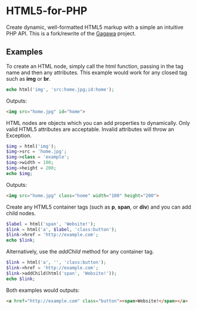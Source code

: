 HTML5-for-PHP
=============

Create dynamic, well-formatted HTML5 markup with a simple an intuitive PHP API. This is a fork/rewrite of the [Gagawa](https://code.google.com/p/gagawa/) project. 

Examples
----------

To create an HTML node, simply call the html function, passing in the tag name and then any attributes. This example would work for any closed tag such as **img** or **br**.

```php
echo html('img', 'src:home.jpg;id:home');
```

Outputs:

```html
<img src="home.jpg" id="home">
```

HTML nodes are objects which you can add properties to dynamically. Only valid HTML5 attributes are acceptable. Invalid attributes will throw an Exception.


```php
$img = html('img');
$img->src = 'home.jpg';
$img->class = 'example';
$img->width = 100;
$img->height = 200;
echo $img;
```

Outputs:

```html
<img src="home.jpg" class="home" width="100" height="200">
```

Create any HTML5 container tags (such as **p**, **span**, or **div**) and you can add child nodes. 

```php
$label = html('span', 'Website!');
$link = html('a', $label, 'class:button');
$link->href = 'http://example.com';
echo $link;    
```
Alternatively, use the *addChild* method for any container tag.
```php
$link = html('a', '', 'class:button');
$link->href = 'http://example.com';
$link->addChild(html('span', 'Website!'));
echo $link;    
```
Both examples would outputs:
```html
<a href="http://example.com" class="button"><span>Website!</span></a>
```
